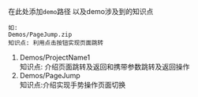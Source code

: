 在此处添加`demo`路径 以及demo涉及到的知识点
```text
如:
Demos/PageJump.zip
知识点: 利用点击按钮实现页面跳转
```
1. Demos/ProjectName1\
   知识点: 介绍页面跳转及返回和携带参数跳转及返回操作
1. Demos/PageJump\
	知识点:介绍实现手势操作页面切换
